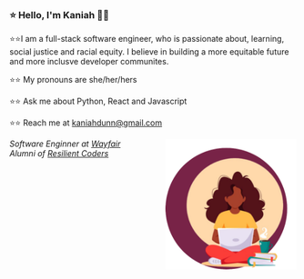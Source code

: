 ### ⭐️ Hello, I'm Kaniah 👋🏾


⭐️⭐️I am a full-stack software engineer, who is passionate about, learning, social justice and racial equity. I believe in building a more equitable future and more inclusve developer communites.  

⭐️⭐️ My pronouns are she/her/hers  

⭐️⭐️ Ask me about Python, React and Javascript  

⭐️⭐️ Reach me at kaniahdunn@gmail.com

<img align='right' src="https://github.com/KaniahDunn/KaniahDunn/blob/main/github_readme.png" width="230">
<p><em>Software Enginner at <a href="">Wayfair</a></br>Alumni of <a href="http://www.resilientcoders.org/">Resilient Coders</a>
</em></p>
